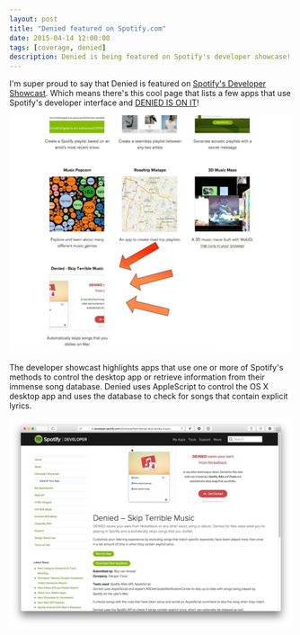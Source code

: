 ```yaml
---
layout: post
title: "Denied featured on Spotify.com"
date: 2015-04-14 12:00:00
tags: [coverage, denied]
description: Denied is being featured on Spotify's developer showcase!
---
```


I'm super proud to say that Denied is featured on [Spotify's Developer Showcast](https://developer.spotify.com/showcase/). Which means there's this cool page that lists a few apps that use Spotify's developer interface and [DENIED IS ON IT](https://developer.spotify.com/showcase/item/denied-skip-terrible-music/)!

![Denied on Spotify's Developer Showcase](/assets/img/news/spotify-showcase-overview.jpg)

The developer showcast highlights apps that use one or more of Spotify's methods to control the desktop app or retrieve information from their immense song database. Denied uses AppleScript to control the OS X desktop app and uses the database to check for songs that contain explicit lyrics.

![Denied on Spotify's Developer Showcase Detail Page](/assets/img/news/spotify-showcase-page.jpg)
